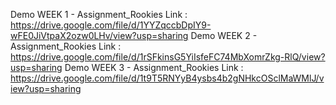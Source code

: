 Demo WEEK 1 - Assignment_Rookies
Link : https://drive.google.com/file/d/1YYZqccbDpIY9-wFE0JiVtpaX2ozw0LHv/view?usp=sharing
Demo WEEK 2 - Assignment_Rookies
Link : https://drive.google.com/file/d/1rSFkinsG5YiIsfeFC74MbXomrZkg-RlQ/view?usp=sharing
Demo WEEK 3 - Assignment_Rookies
Link : https://drive.google.com/file/d/1t9T5RNYyB4ysbs4b2gNHkcOSclMaWMlJ/view?usp=sharing